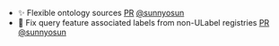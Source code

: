 - ✨ Flexible ontology sources [PR](https://github.com/laminlabs/lamindb/pull/2813) [@sunnyosun](https://github.com/sunnyosun)
- 🐛 Fix query feature associated labels from non-ULabel registries [PR](https://github.com/laminlabs/lamindb/pull/2818) [@sunnyosun](https://github.com/sunnyosun)
